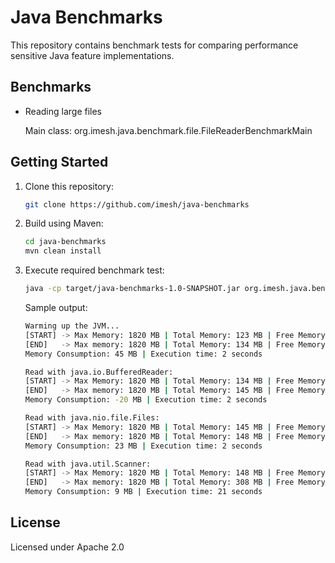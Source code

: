 # Java Benchmarks

This repository contains benchmark tests for comparing performance sensitive Java 
feature implementations.

## Benchmarks

- Reading large files

  Main class: org.imesh.java.benchmark.file.FileReaderBenchmarkMain

## Getting Started

1. Clone this repository:
   
   ````bash
   git clone https://github.com/imesh/java-benchmarks
   ````
   
2. Build using Maven:
   
   ````bash
   cd java-benchmarks
   mvn clean install
   ````
   
3. Execute required benchmark test:
   
   ````bash
   java -cp target/java-benchmarks-1.0-SNAPSHOT.jar org.imesh.java.benchmark.file.FileReaderBenchmarkMain
   ````
   
   Sample output:
   
   ````bash
   Warming up the JVM...
   [START] -> Max Memory: 1820 MB | Total Memory: 123 MB | Free Memory: 121 MB | Total Free Memory: 1818 MB
   [END]   -> Max memory: 1820 MB | Total Memory: 134 MB | Free Memory: 87 MB | Total Free Memory: 1773 MB
   Memory Consumption: 45 MB | Execution time: 2 seconds
   
   Read with java.io.BufferedReader:
   [START] -> Max Memory: 1820 MB | Total Memory: 134 MB | Free Memory: 87 MB | Total Free Memory: 1773 MB
   [END]   -> Max memory: 1820 MB | Total Memory: 145 MB | Free Memory: 118 MB | Total Free Memory: 1793 MB
   Memory Consumption: -20 MB | Execution time: 2 seconds
   
   Read with java.nio.file.Files:
   [START] -> Max Memory: 1820 MB | Total Memory: 145 MB | Free Memory: 118 MB | Total Free Memory: 1793 MB
   [END]   -> Max memory: 1820 MB | Total Memory: 148 MB | Free Memory: 98 MB | Total Free Memory: 1770 MB
   Memory Consumption: 23 MB | Execution time: 2 seconds
   
   Read with java.util.Scanner:
   [START] -> Max Memory: 1820 MB | Total Memory: 148 MB | Free Memory: 98 MB | Total Free Memory: 1770 MB
   [END]   -> Max memory: 1820 MB | Total Memory: 308 MB | Free Memory: 249 MB | Total Free Memory: 1761 MB
   Memory Consumption: 9 MB | Execution time: 21 seconds
   ````

## License

Licensed under Apache 2.0